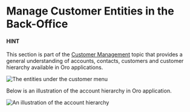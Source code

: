 <!-- meta: description = Extensive documentation on accounts, contacts, customers, customer groups, customer users, and user roles management for the Oro Application back-office users -->

<a id="user-guide-customer-entities"></a>

# Manage Customer Entities in the Back-Office

#### HINT
This section is part of the [Customer Management](../../concept-guides/customers-sales/customers/index.md#concept-guide-customers) topic that provides a general understanding of accounts, contacts, customers and customer hierarchy available in Oro applications.

![The entities under the customer menu](user/img/customers/accounts/customers_menu.png)

Below is an illustration of the account hierarchy in Oro application.

![An illustration of the account hierarchy](user/img/customers/accounts/account_customer_schema.png)
